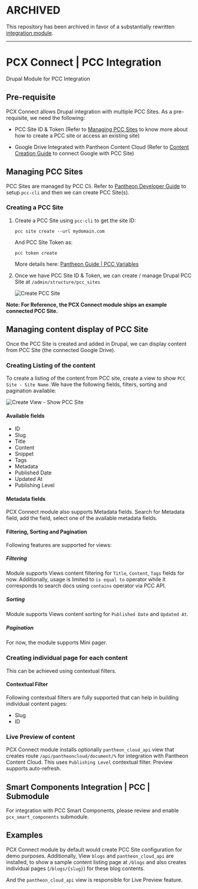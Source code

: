# ARCHIVED

This repository has been archived in favor of a substantially rewritten [integration module](https://www.drupal.org/project/pantheon_content_publisher).

---------------------

# PCX Connect | PCC Integration

Drupal Module for PCC Integration

## Pre-requisite

PCX Connect allows Drupal integration with multiple PCC Sites. As a pre-requisite, we need the following:

- PCC Site ID & Token
  (Refer to [Managing PCC Sites](#managing-pcc-sites) to know more about how to create a PCC site or access an existing site)

- Google Drive Integrated with Pantheon Content Cloud
  (Refer to [Content Creation Guide](https://pcc.pantheon.io/docs/pantheon-content-cloud-installation-instructions) to
connect Google with PCC Site)

## Managing PCC Sites

PCC Sites are managed by PCC Cli. Refer to [Pantheon Developer Guide](https://pcc.pantheon.io/docs/pcc-cli-setup) to 
setup `pcc-cli` and then we can create PCC Site(s). 

### Creating a PCC Site

1. Create a PCC Site using `pcc-cli` to get the site ID:

    ```pcc site create --url mydomain.com```

    And PCC Site Token as:

    ```pcc token create```

    More details here: [Pantheon Guide | PCC Variables](https://pcc.pantheon.io/docs/required-pcc-variables)

2. Once we have PCC Site ID & Token, we can create / manage Drupal PCC Site at `/admin/structure/pcc_sites`

    ![Create PCC Site](./screenshots/create-pcc-site.png)

**Note: For Reference, the PCX Connect module ships an example connected PCC Site.**

## Managing content display of PCC Site

Once the PCC Site is created and added in Drupal, we can display content from PCC Site (the connected Google Drive).

### Creating Listing of the content

To create a listing of the content from PCC site, create a view to show `PCC Site - Site Name`. We have the following
fields, filters, sorting and pagination available:

![Create View - Show PCC Site](./screenshots/create-pcc-site-views.png)

#### Available fields

- ID
- Slug
- Title
- Content
- Snippet
- Tags
- Metadata
- Published Date
- Updated At
- Publishing Level

#### Metadata fields

PCX Connect module also supports Metadata fields. Search for Metadata field, add the field, select one of the available
metadata fields.

#### Filtering, Sorting and Pagination

Following features are supported for views:

##### Filtering

Module supports Views content filtering for `Title`, `Content`, `Tags` fields for now. Additionally, usage is limited to
`is equal to` operator while it corresponds to search docs using `contains` operator via PCC API.

##### Sorting

Module supports Views content sorting for `Published Date` and `Updated At`.

##### Pagination

For now, the module supports Mini pager.

### Creating individual page for each content

This can be achieved using contextual filters.

#### Contextual Filter

Following contextual filters are fully supported that can help in building individual content pages:

- Slug
- ID

### Live Preview of content

PCX Connect module installs optionally `pantheon_cloud_api` view that creates route `/api/pantheoncloud/document/%` for
integration with Pantheon Content Cloud. This uses `Publishing Level` contextual filter. Preview supports auto-refresh.

## Smart Components Integration | PCC | Submodule

For integration with PCC Smart Components, please review and enable `pcx_smart_components` submodule.

## Examples

PCX Connect module by default would create PCC Site configuration for demo purposes. Additionally, View 
`blogs` and `pantheon_cloud_api` are installed, to show a sample content listing page at `/blogs` and also creates
individual pages (`/blogs/{slug}`) for these blog contents.

And the `pantheon_cloud_api` view is responsible for Live Preview feature.
